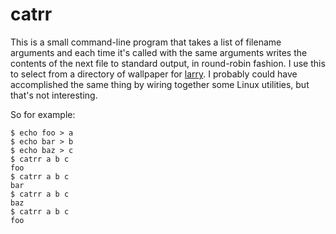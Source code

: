 # catrr

This is a small command-line program that takes a list of filename arguments
and each time it's called with the same arguments writes the contents of the
next file to standard output, in round-robin fashion. I use this to select
from a directory of wallpaper for [larry](https://github.com/enku/larry). I
probably could have accomplished the same thing by wiring together some Linux
utilities, but that's not interesting.

So for example:

```
$ echo foo > a
$ echo bar > b
$ echo baz > c
$ catrr a b c
foo
$ catrr a b c
bar
$ catrr a b c
baz
$ catrr a b c
foo
```
